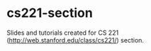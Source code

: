 # cs221-section

Slides and tutorials created for CS 221 (http://web.stanford.edu/class/cs221/) section.
